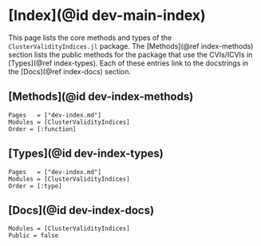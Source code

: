 # [Index](@id dev-main-index)

This page lists the core methods and types of the `ClusterValidityIndices.jl` package.
The [Methods](@ref index-methods) section lists the public methods for the package that use the CVIs/ICVIs in [Types](@ref index-types).
Each of these entries link to the docstrings in the [Docs](@ref index-docs) section.

## [Methods](@id dev-index-methods)

```@index
Pages   = ["dev-index.md"]
Modules = [ClusterValidityIndices]
Order = [:function]
```

## [Types](@id dev-index-types)

```@index
Pages   = ["dev-index.md"]
Modules = [ClusterValidityIndices]
Order = [:type]
```

## [Docs](@id dev-index-docs)

```@autodocs
Modules = [ClusterValidityIndices]
Public = false
```
